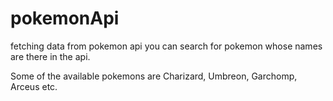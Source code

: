 # pokemonApi
fetching data from pokemon api
you can search for pokemon whose names are there in the api.

Some of the available pokemons are Charizard, Umbreon, Garchomp, Arceus etc.
